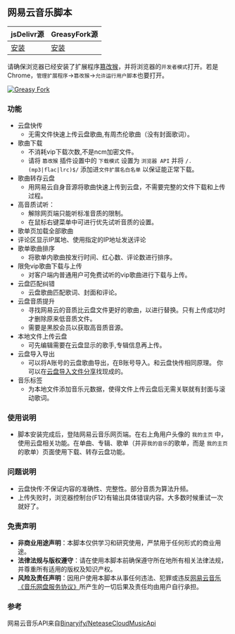 ## 网易云音乐脚本

| jsDelivr源 | GreasyFork源 |
| ----------- | ----------- |
|  [安装](https://fastly.jsdelivr.net/gh/Cinvin/myuserscripts@master/ncmExtend/publish/ncmExtend.user.js)      | [安装](https://update.greasyfork.org/scripts/459633/%E7%BD%91%E6%98%93%E4%BA%91%E9%9F%B3%E4%B9%90%3A%E4%BA%91%E7%9B%98%E5%BF%AB%E4%BC%A0%28%E5%90%AB%E5%91%A8%E6%9D%B0%E4%BC%A6%29%7C%E6%AD%8C%E6%9B%B2%E4%B8%8B%E8%BD%BD%E8%BD%AC%E5%AD%98%E4%BA%91%E7%9B%98%7C%E4%BA%91%E7%9B%98%E5%8C%B9%E9%85%8D%E7%BA%A0%E6%AD%A3%7C%E9%AB%98%E9%9F%B3%E8%B4%A8%E8%AF%95%E5%90%AC.user.js)        |

请确保浏览器已经安装了扩展程序[篡改猴](https://www.tampermonkey.net/)，并将浏览器的`开发者模式`打开。若是Chrome，`管理扩展程序`->`篡改猴`->`允许运行用户脚本`也要打开。

 [![Greasy Fork](https://img.shields.io/greasyfork/dt/459633?label=greasyfork%20installs)](https://greasyfork.org/zh-CN/scripts/459633)

 ### 功能
- 云盘快传
  - 无需文件快速上传云盘歌曲,有周杰伦歌曲（没有封面歌词）。
- 歌曲下载
  - 不消耗vip下载次数,不是ncm加密文件。
  - 请将 `篡改猴` 插件设置中的 `下载模式` 设置为 `浏览器 API` 并将 `/.(mp3|flac|lrc)$/` 添加进`文件扩展名白名单` 以保证能正常下载。
- 歌曲转存云盘
  - 用网易云自身音源将歌曲快速上传到云盘，不需要完整的文件下载和上传过程。
- 高音质试听：
  - 解除网页端只能听标准音质的限制。
  - 在鼠标右键菜单中可进行优先试听音质的设置。
- 歌单页加载全部歌曲
- 评论区显示IP属地、使用指定的IP地址发送评论
- 歌单歌曲排序
  - 将歌单内歌曲按发行时间、红心数、评论数进行排序。
- 限免vip歌曲下载与上传
  - 对客户端内普通用户可免费试听的vip歌曲进行下载与上传。
- 云盘匹配纠错
  - 云盘歌曲匹配歌词、封面和评论。
- 云盘音质提升
  - 寻找网易云的音质比云盘文件更好的歌曲，以进行替换。只有上传成功时才删除原来低音质文件。
  -  需要是黑胶会员以获取高音质音源。
- 本地文件上传云盘
  - 可先编辑需要在云盘显示的歌手,专辑信息再上传。
- 云盘导入导出
  - 可以将A账号的云盘歌曲导出，在B账号导入。和云盘快传相同原理。 你可以在[云盘导入文件分享](https://github.com/Cinvin/myuserscripts/discussions/44)找现成的。
- 音乐标签
  - 为本地文件添加音乐元数据，使得文件上传云盘后无需关联就有封面与滚动歌词。 

### 使用说明
- 脚本安装完成后，登陆网易云音乐网页端。在右上角用户头像的 `我的主页` 中，使用云盘相关功能。在单曲、专辑、歌单（并非`我的音乐`的歌单，而是 `我的主页` 的歌单）页面使用下载、转存云盘功能。

 ### 问题说明
- 云盘快传:不保证内容的准确性、完整性。部分音质为算法升频。
- 上传失败时，浏览器控制台(F12)有输出具体错误内容。大多数时候重试一次就好了。

 ### 免责声明
- **非商业用途声明**：本脚本仅供学习和研究使用，严禁用于任何形式的商业用途。
- **法律法规与版权遵守**：请在使用本脚本前确保遵守所在地所有相关法律法规，并尊重所有适用的版权及知识产权。
- **风险及责任声明**：因用户使用本脚本从事任何违法、犯罪或违反[网易云音乐《音乐网盘服务协议》](https://music.163.com/static/cloudservice.html)所产生的一切后果及责任均由用户自行承担。 

### 参考
网易云音乐API来自[Binaryify/NeteaseCloudMusicApi](https://github.com/Binaryify/NeteaseCloudMusicApi)  